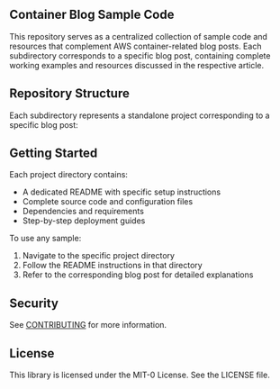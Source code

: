 ## Container Blog Sample Code

This repository serves as a centralized collection of sample code and resources that complement AWS container-related blog posts. Each subdirectory corresponds to a specific blog post, containing complete working examples and resources discussed in the respective article.

## Repository Structure

Each subdirectory represents a standalone project corresponding to a specific blog post:

## Getting Started

Each project directory contains:
- A dedicated README with specific setup instructions
- Complete source code and configuration files
- Dependencies and requirements
- Step-by-step deployment guides

To use any sample:
1. Navigate to the specific project directory
2. Follow the README instructions in that directory
3. Refer to the corresponding blog post for detailed explanations

## Security

See [CONTRIBUTING](CONTRIBUTING.md#security-issue-notifications) for more information.

## License

This library is licensed under the MIT-0 License. See the LICENSE file.

